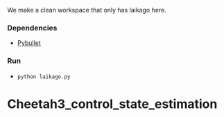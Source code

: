 We make a clean workspace that only has laikago here.

### Dependencies
* [Pybullet](https://github.com/erwincoumans/pybullet_robots)

### Run
* `python laikago.py`
# Cheetah3_control_state_estimation
